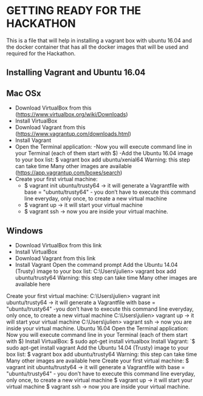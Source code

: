 # GETTING READY FOR THE HACKATHON

This is a file that will help in installing a vagrant box with ubuntu 16.04 and the docker container that has all the docker images that will be used and required for the Hackathon.

## Installing Vagrant and Ubuntu 16.04

## Mac OSx
- Download VirtualBox from this <link>(https://www.virtualbox.org/wiki/Downloads)
- Install VirtualBox
- Download Vagrant from this <link>(https://www.vagrantup.com/downloads.html)
- Install Vagrant
- Open the Terminal application:
  -Now you will execute command line in your Terminal (each of them start with $)
  -Add the Ubuntu 16.04 image to your box list: $ vagrant box add ubuntu/xenial64 Warning: this step can take time
Many other images are available <here>(https://app.vagrantup.com/boxes/search)
- Create your first virtual machine:
  - $ vagrant init ubuntu/trusty64 -> it will generate a Vagrantfile with base = "ubuntu/trusty64" - you don’t have to execute this command line everyday, only once, to create a new virtual machine 
  - $ vagrant up -> it will start your virtual machine 
  - $ vagrant ssh -> now you are inside your virtual machine. 

## Windows
- Download VirtualBox from this link
- Install VirtualBox
- Download Vagrant from this link
- Install Vagrant
Open the command prompt
Add the Ubuntu 14.04 (Trusty) image to your box list:
C:\Users\julien> vagrant box add ubuntu/trusty64 Warning: this step can take time
Many other images are available here

Create your first virtual machine:
C:\Users\julien> vagrant init ubuntu/trusty64 -> it will generate a Vagrantfile with base = "ubuntu/trusty64" -you don’t have to execute this command line everyday, only once, to create a new virtual machine 
C:\Users\julien> vagrant up -> it will start your virtual machine 
C:\Users\julien> vagrant ssh -> now you are inside your virtual machine. 
Ubuntu 16.04
Open the Terminal application:
Now you will execute command line in your Terminal (each of them start with $)
Install VirtualBox: $ sudo apt-get install virtualbox
Install Vagrant: `$ sudo apt-get install vagrant
Add the Ubuntu 14.04 (Trusty) image to your box list: $ vagrant box add ubuntu/trusty64 Warning: this step can take time
Many other images are available here
Create your first virtual machine:
$ vagrant init ubuntu/trusty64 -> it will generate a Vagrantfile with base = "ubuntu/trusty64" - you don’t have to execute this command line everyday, only once, to create a new virtual machine
$ vagrant up -> it will start your virtual machine
$ vagrant ssh -> now you are inside your virtual machine.